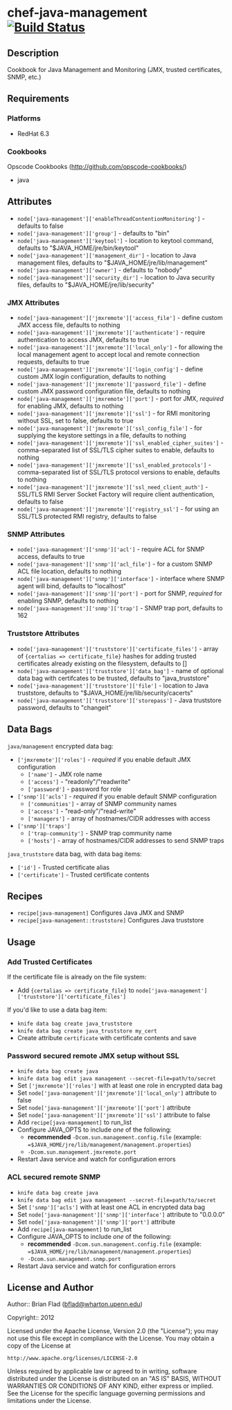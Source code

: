 # chef-java-management [![Build Status](https://secure.travis-ci.org/bflad/chef-java-management.png?branch=master)](http://travis-ci.org/bflad/chef-java-management)

## Description

Cookbook for Java Management and Monitoring (JMX, trusted certificates, SNMP, etc.)

## Requirements

### Platforms

* RedHat 6.3

### Cookbooks

Opscode Cookbooks (http://github.com/opscode-cookbooks/)

* java

## Attributes

* `node['java-management']['enableThreadContentionMonitoring']` - defaults to
  false
* `node['java-management']['group']` - defaults to "bin"
* `node['java-management']['keytool']` - location to keytool command, defaults to "$JAVA_HOME/jre/bin/keytool"
* `node['java-management']['management_dir']` - location to Java management files, defaults to "$JAVA_HOME/jre/lib/management"
* `node['java-management']['owner']` - defaults to "nobody"
* `node['java-management']['security_dir']` - location to Java security files, defaults to "$JAVA_HOME/jre/lib/security"

### JMX Attributes

* `node['java-management']['jmxremote']['access_file']` - define custom JMX
  access file, defaults to nothing
* `node['java-management']['jmxremote']['authenticate']` - require
  authentication to access JMX, defaults to true
* `node['java-management']['jmxremote']['local_only']` - for allowing the local
  management agent to accept local and remote connection requests, defaults to
  true
* `node['java-management']['jmxremote']['login_config']` - define custom
  JMX login configuration, defaults to nothing
* `node['java-management']['jmxremote']['password_file']` - define custom JMX
  password configuration file, defaults to nothing
* `node['java-management']['jmxremote']['port']` - port for JMX, _required_ for
  enabling JMX, defaults to nothing 
* `node['java-management']['jmxremote']['ssl']` - for RMI monitoring without
  SSL, set to false, defaults to true
* `node['java-management']['jmxremote']['ssl_config_file']` - for supplying the
  keystore settings in a file, defaults to nothing
* `node['java-management']['jmxremote']['ssl_enabled_cipher_suites']` - 
  comma-separated list of SSL/TLS cipher suites to enable, defaults to nothing
* `node['java-management']['jmxremote']['ssl_enabled_protocols']` - 
  comma-separated list of SSL/TLS protocol versions to enable, defaults to
  nothing
* `node['java-management']['jmxremote']['ssl_need_client_auth']` - SSL/TLS RMI
  Server Socket Factory will require client authentication, defaults to false
* `node['java-management']['jmxremote']['registry_ssl']` - for using an SSL/TLS
  protected RMI registry, defaults to false

### SNMP Attributes

* `node['java-management']['snmp']['acl']` - require ACL for SNMP access,
  defaults to true
* `node['java-management']['snmp']['acl_file']` - for a custom SNMP ACL
  file location, defaults to nothing
* `node['java-management']['snmp']['interface']` - interface where SNMP agent
  will bind, defaults to "localhost"
* `node['java-management']['snmp']['port']` - port for SNMP, _required_ for
  enabling SNMP, defaults to nothing
* `node['java-management']['snmp']['trap']` - SNMP trap port, defaults to 162

### Truststore Attributes

* `node['java-management']['truststore']['certificate_files']` - array of `{certalias => certificate_file}` hashes for adding trusted certificates already existing on the filesystem, defaults to []
* `node['java-management']['truststore']['data_bag']` - name of optional data bag with certifcates to be trusted, defaults to "java_truststore"
* `node['java-management']['truststore']['file']` - location to Java truststore, defaults to "$JAVA_HOME/jre/lib/security/cacerts"
* `node['java-management']['truststore']['storepass']` - Java truststore password, defaults to "changeit"

## Data Bags

`java/management` encrypted data bag:

* `['jmxremote']['roles']` - _required_ if you enable default JMX configuration
  * `['name']` - JMX role name
  * `['access']` - "readonly"/"readwrite"
  * `['password']` - password for role
* `['snmp']['acls']` - _required_ if you enable default SNMP configuration
  * `['communities']` - array of SNMP community names
  * `['access']` - "read-only"/"read-write"
  * `['managers']` - array of hostnames/CIDR addresses with access
* `['snmp']['traps']`
  * `['trap-community']` - SNMP trap community name
  * `['hosts']` - array of hostnames/CIDR addresses to send SNMP traps

`java_truststore` data bag, with data bag items:
  * `['id']` - Trusted certificate alias
  * `['certificate']` - Trusted certificate contents

## Recipes

* `recipe[java-management]` Configures Java JMX and SNMP
* `recipe[java-management::truststore]` Configures Java truststore

## Usage

### Add Trusted Certificates ###

If the certificate file is already on the file system:

* Add `{certalias => certificate_file}` to `node['java-management']['truststore']['certificate_files']`

If you'd like to use a data bag item:

* `knife data bag create java_truststore`
* `knife data bag create java_truststore my_cert`
* Create attribute `certificate` with certificate contents and save

### Password secured remote JMX setup without SSL

* `knife data bag create java`
* `knife data bag edit java management --secret-file=path/to/secret`
* Set `['jmxremote']['roles']` with at least one role in encrypted data bag
* Set `node['java-management']['jmxremote']['local_only']` attribute to false
* Set `node['java-management']['jmxremote']['port']` attribute
* Set `node['java-management']['jmxremote']['ssl']` attribute to false
* Add `recipe[java-management]` to run_list
* Configure JAVA_OPTS to include _one_ of the following:
  * __recommended__ `-Dcom.sun.management.config.file` (example:
  `=$JAVA_HOME/jre/lib/management/management.properties`)
  * `-Dcom.sun.management.jmxremote.port`
* Restart Java service and watch for configuration errors

### ACL secured remote SNMP 

* `knife data bag create java`
* `knife data bag edit java management --secret-file=path/to/secret`
* Set `['snmp']['acls']` with at least one ACL in encrypted data bag
* Set `node['java-management']['snmp']['interface']` attribute to "0.0.0.0"
* Set `node['java-management']['snmp']['port']` attribute
* Add `recipe[java-management]` to run_list
* Configure JAVA_OPTS to include _one_ of the following:
  * __recommended__ `-Dcom.sun.management.config.file` (example:
  `=$JAVA_HOME/jre/lib/management/management.properties`)
  * `-Dcom.sun.management.snmp.port`
* Restart Java service and watch for configuration errors

## License and Author
      
Author:: Brian Flad (<bflad@wharton.upenn.edu>)

Copyright:: 2012

Licensed under the Apache License, Version 2.0 (the "License");
you may not use this file except in compliance with the License.
You may obtain a copy of the License at

    http://www.apache.org/licenses/LICENSE-2.0

Unless required by applicable law or agreed to in writing, software
distributed under the License is distributed on an "AS IS" BASIS,
WITHOUT WARRANTIES OR CONDITIONS OF ANY KIND, either express or implied.
See the License for the specific language governing permissions and
limitations under the License.
